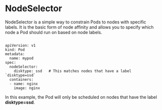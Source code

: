 # NodeSelector

NodeSelector is a simple way to constrain Pods to nodes with specific labels. It is the basic form of node affinity and allows you to specify which node a Pod should run on based on node labels.
```

apiVersion: v1
kind: Pod
metadata:
  name: mypod
spec:
  nodeSelector:
    disktype: ssd   # This matches nodes that have a label `disktype=ssd`
  containers:
  - name: nginx
    image: nginx
```

In this example, the Pod will only be scheduled on nodes that have the label **disktype=ssd**.
